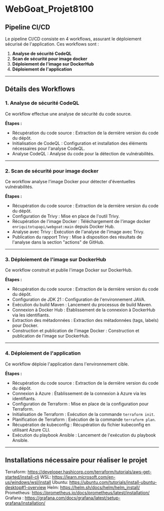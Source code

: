 # WebGoat_Projet8100

## Pipeline CI/CD

Le pipeline CI/CD consiste en 4 workflows, assurant le déploiement sécurisé de l'application. Ces workflows sont :

1.  **Analyse de sécurité CodeQL**
2.  **Scan de sécurité pour image docker**
3.  **Déploiement de l'image sur DockerHub**
4.  **Déploiement de l'application**

---

## Détails des Workflows

### 1. Analyse de sécurité CodeQL

Ce workflow effectue une analyse de sécurité du code source.

**Étapes :**

*   Récupération du code source : Extraction de la dernière version du code du dépôt.
*   Initialisation de CodeQL : Configuration et installation des éléments nécessaires pour l'analyse CodeQL.
*   Analyse CodeQL : Analyse du code pour la détection de vulnérabilités.

---

### 2. Scan de sécurité pour image docker

Ce workflow analyse l'image Docker pour détecter d'éventuelles vulnérabilités.

**Étapes :**

*   Récupération du code source : Extraction de la dernière version du code du dépôt.
*   Configuration de Trivy : Mise en place de l'outil Trivy.
*   Récupération de l'image Docker : Téléchargement de l'image docker `enriquitotupapi/webgoat:main` depuis Docker Hub.
*   Analyse avec Trivy : Exécution de l'analyse de l'image avec Trivy.
*   Publication du rapport Trivy : Mise à disposition des résultats de l'analyse dans la section "actions" de GitHub.

---

### 3. Déploiement de l'image sur DockerHub

Ce workflow construit et publie l'image Docker sur DockerHub.

**Étapes :**

*   Récupération du code source : Extraction de la dernière version du code du dépôt.
*   Configuration de JDK 21 : Configuration de l'environnement JAVA.
*   Exécution du build Maven : Lancement du processus de build Maven.
*   Connexion à Docker Hub : Établissement de la connexion à DockerHub via les identifiants.
*   Extraction des métadonnées : Extraction des métadonnées (tags, labels) pour Docker.
*   Construction et publication de l'image Docker : Construction et publication de l'image sur DockerHub.

---

### 4. Déploiement de l'application

Ce workflow déploie l'application dans l'environnement cible.

**Étapes :**

*   Récupération du code source : Extraction de la dernière version du code du dépôt.
*   Connexion à Azure : Établissement de la connexion à Azure via les identifiants.
*   Configuration de Terraform : Mise en place de la configuration pour Terraform.
*   Initialisation de Terraform : Exécution de la commande `terraform init`.
*   Planification de Terraform : Exécution de la commande `terraform plan`.
*   Récupération de kubeconfig : Récupération du fichier kubeconfig en utilisant Azure CLI.
*   Exécution du playbook Ansible : Lancement de l'exécution du playbook Ansible.

---

## Installations nécessaire pour réaliser le projet
Terraform: https://developer.hashicorp.com/terraform/tutorials/aws-get-started/install-cli 
WSL: https://learn.microsoft.com/en-us/windows/wsl/install
Ubuntu: https://ubuntu.com/tutorials/install-ubuntu-desktop#1-overview
Helm: https://helm.sh/docs/helm/helm_install/ 
Prometheus: https://prometheus.io/docs/prometheus/latest/installation/
Grafana : https://grafana.com/docs/grafana/latest/setup-grafana/installation/ 


